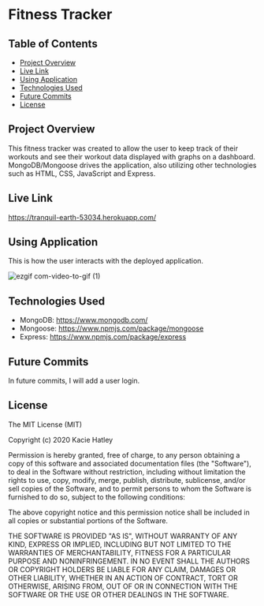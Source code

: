 # Fitness Tracker

## Table of Contents
* [Project Overview](#overview)
* [Live Link](#live)
* [Using Application](#installing)
* [Technologies Used](#technologies)
* [Future Commits](#future-commits)
* [License](#license)
## <a name="overview"></a>Project Overview
This fitness tracker was created to allow the user to keep track of their workouts and see their workout data displayed with graphs on a dashboard. MongoDB/Mongoose drives the application, also utilizing other technologies such as HTML, CSS, JavaScript and Express.
## <a name="live"></a>Live Link
https://tranquil-earth-53034.herokuapp.com/
## <a name="installing"></a>Using Application

This is how the user interacts with the deployed application. 
<br>

![ezgif com-video-to-gif (1)](https://user-images.githubusercontent.com/55072295/75121850-11974280-5666-11ea-8610-b092cbf5a2b7.gif)

  
## <a name="technologies"></a>Technologies Used
* MongoDB: https://www.mongodb.com/
* Mongoose: https://www.npmjs.com/package/mongoose
* Express: https://www.npmjs.com/package/express

## <a name="future-commits"></a>Future Commits
In future commits, I will add a user login.

## <a name="license"></a>License
The MIT License (MIT)

Copyright (c) 2020 Kacie Hatley

Permission is hereby granted, free of charge, to any person obtaining a copy of this software and associated documentation files (the "Software"), to deal in the Software without restriction, including without limitation the rights to use, copy, modify, merge, publish, distribute, sublicense, and/or sell copies of the Software, and to permit persons to whom the Software is furnished to do so, subject to the following conditions:

The above copyright notice and this permission notice shall be included in all copies or substantial portions of the Software.

THE SOFTWARE IS PROVIDED "AS IS", WITHOUT WARRANTY OF ANY KIND, EXPRESS OR IMPLIED, INCLUDING BUT NOT LIMITED TO THE WARRANTIES OF MERCHANTABILITY, FITNESS FOR A PARTICULAR PURPOSE AND NONINFRINGEMENT. IN NO EVENT SHALL THE AUTHORS OR COPYRIGHT HOLDERS BE LIABLE FOR ANY CLAIM, DAMAGES OR OTHER LIABILITY, WHETHER IN AN ACTION OF CONTRACT, TORT OR OTHERWISE, ARISING FROM, OUT OF OR IN CONNECTION WITH THE SOFTWARE OR THE USE OR OTHER DEALINGS IN THE SOFTWARE.

